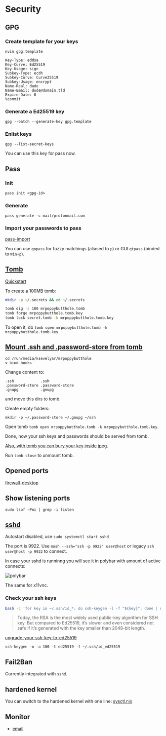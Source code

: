 # Security

## GPG

### Create template for your keys

`nvim gpg.template`

```
Key-Type: eddsa
Key-Curve: Ed25519
Key-Usage: sign
Subkey-Type: ecdh
Subkey-Curve: Curve25519
Subkey-Usage: encrypt
Name-Real: dude
Name-Email: dude@domain.tld
Expire-Date: 0
%commit
```

### Generate a Ed25519 key

```fish
gpg --batch --generate-key gpg.template
```

### Enlist keys

```fish
gpg --list-secret-keys
```

You can use this key for pass now.

## Pass

### Init

`pass init <gpg-id>`

### Generate

`pass generate -c mail/protonmail.com`

### Import your passwords to pass

[pass-import](https://github.com/roddhjav/pass-import#pass-import)

You can use `gopass` for fuzzy matchings (aliased to `p`) or GUI `qtpass` (binded to `Win+p`).

## [Tomb](https://www.dyne.org/software/tomb/)

[Quickstart](https://github.com/dyne/Tomb/wiki/Quickstart)

To create a 100MB tomb:

```sh
mkdir -p ~/.secrets && cd ~/.secrets

tomb dig -s 100 mrpoppybutthole.tomb
tomb forge mrpoppybutthole.tomb.key
tomb lock secret.tomb -k mrpoppybutthole.tomb.key
```

To open it, do `tomb open mrpoppybutthole.tomb -k mrpoppybutthole.tomb.key`

## [Mount .ssh and .password-store from tomb](https://github.com/dyne/Tomb/wiki/Advancedfeatures)

```fish
cd /run/media/ksevelyar/mrpoppybutthole
v bind-hooks
```

Change content to:

```
.ssh            .ssh
.password-store .password-store
.gnupg          .gnupg
```

and move this dirs to tomb.

Create empty folders:

```fish
mkdir -p ~/.password-store ~/.gnupg ~/ssh
```

Open tomb `tomb open mrpoppybutthole.tomb -k mrpoppybutthole.tomb.key`.

Done, now your ssh keys and passwords should be served from tomb.

[Also, with tomb you can bury your key inside jpeg](https://github.com/dyne/Tomb/wiki/Advancedfeatures#hide-the-key).

Run `tomb close` to unmount tomb.

## Opened ports

[firewall-desktop](https://github.com/ksevelyar/idempotent-desktop/blob/master/modules/net/firewall-desktop.nix)

## Show listening ports

`sudo lsof -Pni | grep -i listen`

## [sshd](https://github.com/ksevelyar/idempotent-desktop/blob/0c25763c040e5a50f393d2c2bb7c6eee616f3729/modules/services/common.nix#L9-L16)

Autostart disabled, use `sudo systemctl start sshd`

The port is 9922. Use `mosh --ssh="ssh -p 9922" user@host` or legacy `ssh user@host -p 9922` to connect.

In case your sshd is runninng you will see it in polybar with amount of active connects:

![polybar](https://i.imgur.com/zZz3AfZ.png)

The same for x11vnc.

### Check your ssh keys

```bash
bash -c 'for key in ~/.ssh/id_*; do ssh-keygen -l -f "${key}"; done | uniq'
```

> Today, the RSA is the most widely used public-key algorithm for SSH key. But compared to Ed25519, it’s slower and even considered not safe if it’s generated with the key smaller than 2048-bit length.

[upgrade-your-ssh-key-to-ed25519](https://medium.com/risan/upgrade-your-ssh-key-to-ed25519-c6e8d60d3c54)

`ssh-keygen -o -a 100 -t ed25519 -f ~/.ssh/id_ed25519`

## Fail2Ban

Currently integrated with `sshd`.

## hardened kernel

You can switch to the hardened kernel with one line: [sysctl.nix](https://github.com/ksevelyar/idempotent-desktop/blob/504570d52ab79463704e4ddcf908f82c5936217e/modules/sys/sysctl.nix#L4-L6)

## Monitor

- [email](https://haveibeenpwned.com/)
